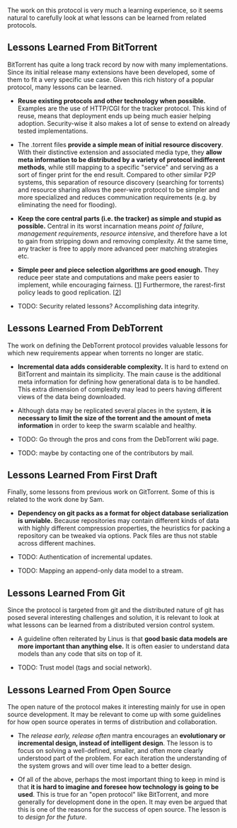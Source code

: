 The work on this protocol is very much a learning experience, so it seems natural to carefully look at what lessons can be learned from related protocols.

## Lessons Learned From BitTorrent ##

BitTorrent has quite a long track record by now with many implementations. Since its initial release many extensions have been developed, some of them to fit a very specific use case. Given this rich history of a popular protocol, many lessons can be learned.

  * **Reuse existing protocols and other technology when possible.** Examples are the use of HTTP/CGI for the tracker protocol. This kind of reuse, means that deployment ends up being much easier helping adoption. Security-wise it also makes a lot of sense to extend on already tested implementations.

  * The .torrent files **provide a simple mean of initial resource discovery**. With their distinctive extension and associated media type, they **allow meta information to be distributed by a variety of protocol indifferent methods**, while still mapping to a specific "service" and serving as a sort of finger print for the end result. Compared to other similar P2P systems, this separation of resource discovery (searching for torrents) and resource sharing allows the peer-wire protocol to be simpler and more specialized and reduces communication requirements (e.g. by eliminating the need for flooding).

  * **Keep the core central parts (i.e. the tracker) as simple and stupid as possible.** Central in its worst incarnation means _point of failure_, _management requirements_, _resource intensive_, and therefore have a lot to gain from stripping down and removing complexity. At the same time, any tracker is free to apply more advanced peer matching strategies etc.

  * **Simple peer and piece selection algorithms are good enough.** They reduce peer state and computations and make peers easier to implement, while encouraging fairness. [[1](http://code.google.com/p/gittorrent/wiki/References#Rarest_First_and_Choke_Algorithms_Are_Enough)] Furthermore, the rarest-first policy leads to good replication. [[2](http://code.google.com/p/gittorrent/wiki/References#A_Measurement_Study_of_Piece_Population_in_BitTorrent)]

  * TODO: Security related lessons? Accomplishing data integrity.

## Lessons Learned From DebTorrent ##

The work on defining the DebTorrent protocol provides valuable lessons for which new requirements appear when torrents no longer are static.

  * **Incremental data adds considerable complexity.** It is hard to extend on BitTorrent and maintain its simplicity. The main cause is the additional meta information for defining how generational data is to be handled. This extra dimension of complexity may lead to peers having different views of the data being downloaded.

  * Although data may be replicated several places in the system, **it is necessary to limit the size of the torrent and the amount of meta information** in order to keep the swarm scalable and healthy.

  * TODO: Go through the pros and cons from the DebTorrent wiki page.
  * TODO: maybe by contacting one of the contributors by mail.

## Lessons Learned From First Draft ##

Finally, some lessons from previous work on GitTorrent. Some of this is related to the work done by Sam.

  * **Dependency on git packs as a format for object database serialization is unviable.** Because repositories may contain different kinds of data with highly different compression properties, the heuristics for packing a repository can be tweaked via options. Pack files are thus not stable across different machines.

  * TODO: Authentication of incremental updates.
  * TODO: Mapping an append-only data model to a stream.

## Lessons Learned From Git ##

Since the protocol is targeted from git and the distributed nature of git has posed several interesting challenges and solution, it is relevant to look at what lessons can be learned from a distributed version control system.

  * A guideline often reiterated by Linus is that **good basic data models are more important than anything else.** It is often easier to understand data models than any code that sits on top of it.

  * TODO: Trust model (tags and social network).

## Lessons Learned From Open Source ##

The open nature of the protocol makes it interesting mainly for use in open source development. It may be relevant to come up with some guidelines for how open source operates in terms of distribution and collaboration.

  * The _release early, release often_ mantra encourages an **evolutionary or incremental design, instead of intelligent design**. The lesson is to focus on solving a well-defined, smaller, and often more clearly understood part of the problem. For each iteration the understanding of the system grows and will over time lead to a better design.

  * Of all of the above, perhaps the most important thing to keep in mind is that **it is hard to imagine and foresee how technology is going to be used**. This is true for an "open protocol" like BitTorrent, and more generally for development done in the open. It may even be argued that this is one of the reasons for the success of open source. The lesson is to _design for the future_.